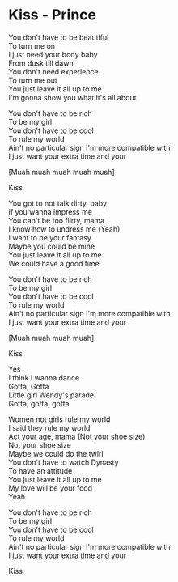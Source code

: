 # Kiss - Prince

You don't have to be beautiful\
To turn me on\
I just need your body baby\
From dusk till dawn\
You don't need experience\
To turn me out\
You just leave it all up to me\
I'm gonna show you what it's all about

You don't have to be rich\
To be my girl\
You don't have to be cool\
To rule my world\
Ain't no particular sign I'm more compatible with\
I just want your extra time and your

[Muah muah muah muah muah]

Kiss

You got to not talk dirty, baby\
If you wanna impress me\
You can't be too flirty, mama\
I know how to undress me (Yeah)\
I want to be your fantasy\
Maybe you could be mine\
You just leave it all up to me\
We could have a good time

You don't have to be rich\
To be my girl\
You don't have to be cool\
To rule my world\
Ain't no particular sign I'm more compatible with\
I just want your extra time and your

[Muah muah muah muah]

Kiss

Yes\
I think I wanna dance\
Gotta, Gotta\
Little girl Wendy's parade\
Gotta, gotta, gotta

Women not girls rule my world\
I said they rule my world\
Act your age, mama (Not your shoe size)\
Not your shoe size\
Maybe we could do the twirl\
You don't have to watch Dynasty\
To have an attitude\
You just leave it all up to me\
My love will be your food\
Yeah

You don't have to be rich\
To be my girl\
You don't have to be cool\
To rule my world\
Ain't no particular sign I'm more compatible with\
I just want your extra time and your

Kiss